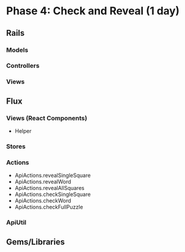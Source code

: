 # Phase 4: Check and Reveal (1 day)

## Rails
### Models

### Controllers

### Views

## Flux
### Views (React Components)
* Helper

### Stores

### Actions

* ApiActions.revealSingleSquare
* ApiActions.revealWord
* ApiActions.revealAllSquares
* ApiActions.checkSingleSquare
* ApiActions.checkWord
* ApiActions.checkFullPuzzle

### ApiUtil


## Gems/Libraries
